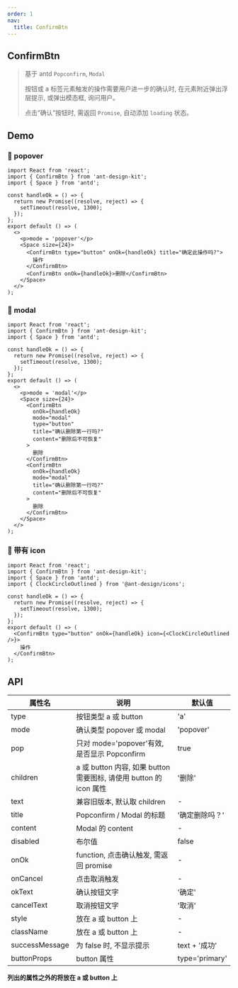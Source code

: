 ```yaml
---
order: 1
nav:
  title: ConfirmBtn
---
```


## ConfirmBtn

> 基于 antd `Popconfirm`, `Modal`
>
> 按钮或 a 标签元素触发的操作需要用户进一步的确认时, 在元素附近弹出浮层提示, 或弹出模态框, 询问用户。
>
> 点击“确认”按钮时, 需返回 `Promise`, 自动添加 `loading` 状态。

## Demo

### 🌵 popover

```tsx
import React from 'react';
import { ConfirmBtn } from 'ant-design-kit';
import { Space } from 'antd';

const handleOk = () => {
  return new Promise((resolve, reject) => {
    setTimeout(resolve, 1300);
  });
};
export default () => (
  <>
    <p>mode = 'popover'</p>
    <Space size={24}>
      <ConfirmBtn type="button" onOk={handleOk} title="确定此操作吗?">
        操作
      </ConfirmBtn>
      <ConfirmBtn onOk={handleOk}>删除</ConfirmBtn>
    </Space>
  </>
);
```

### 🌵 modal

```tsx
import React from 'react';
import { ConfirmBtn } from 'ant-design-kit';
import { Space } from 'antd';

const handleOk = () => {
  return new Promise((resolve, reject) => {
    setTimeout(resolve, 1300);
  });
};
export default () => (
  <>
    <p>mode = 'modal'</p>
    <Space size={24}>
      <ConfirmBtn
        onOk={handleOk}
        mode="modal"
        type="button"
        title="确认删除第一行吗?"
        content="删除后不可恢复"
      >
        删除
      </ConfirmBtn>
      <ConfirmBtn
        onOk={handleOk}
        mode="modal"
        title="确认删除第一行吗?"
        content="删除后不可恢复"
      >
        删除
      </ConfirmBtn>
    </Space>
  </>
);
```

### 🌵 带有 icon

```tsx
import React from 'react';
import { ConfirmBtn } from 'ant-design-kit';
import { Space } from 'antd';
import { ClockCircleOutlined } from '@ant-design/icons';

const handleOk = () => {
  return new Promise((resolve, reject) => {
    setTimeout(resolve, 1300);
  });
};
export default () => (
  <ConfirmBtn type="button" onOk={handleOk} icon={<ClockCircleOutlined />}>
    操作
  </ConfirmBtn>
);
```

## API

| 属性名         | 说明                                                               | 默认值         |
| -------------- | ------------------------------------------------------------------ | -------------- |
| type           | 按钮类型 a 或 button                                               | 'a'            |
| mode           | 确认类型 popover 或 modal                                          | 'popover'      |
| pop            | 只对 mode='popover'有效, 是否显示 Popconfirm                       | true           |
| children       | a 或 button 内容, 如果 button 需要图标, 请使用 button 的 icon 属性 | '删除'         |
| text           | 兼容旧版本, 默认取 children                                        | -              |
| title          | Popconfirm / Modal 的标题                                          | '确定删除吗？' |
| content        | Modal 的 content                                                   | -              |
| disabled       | 布尔值                                                             | false          |
| onOk           | function, 点击确认触发, 需返回 promise                             | -              |
| onCancel       | 点击取消触发                                                       | -              |
| okText         | 确认按钮文字                                                       | '确定'         |
| cancelText     | 取消按钮文字                                                       | '取消'         |
| style          | 放在 a 或 button 上                                                | -              |
| className      | 放在 a 或 button 上                                                | -              |
| successMessage | 为 false 时, 不显示提示                                            | text + '成功'  |
| buttonProps    | button 属性                                                        | type='primary' |

**列出的属性之外的将放在 a 或 button 上**
